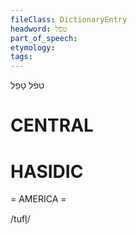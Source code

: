 ```yaml
---
fileClass: DictionaryEntry
headword: טפֿל
part_of_speech: 
etymology: 
tags: 
---
```

טפֿל
טָפֵל

CENTRAL
========

HASIDIC
=======
= AMERICA = 

/tufl̩/